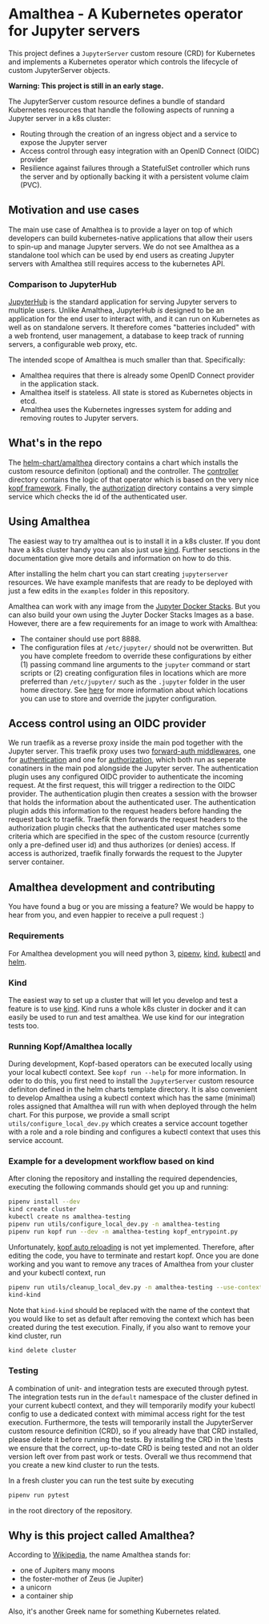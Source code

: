 # Amalthea - A Kubernetes operator for Jupyter servers

This project defines a `JupyterServer` custom resoure (CRD) for Kubernetes and
implements a Kubernetes operator which controls the lifecycle of custom
JupyterServer objects.

**Warning: This project is still in an early stage.**

The JupyterServer custom resource defines a bundle of standard Kubernetes
resources that handle the following aspects of running a Jupyter server in a k8s
cluster:

- Routing through the creation of an ingress object and a service to expose the
  Jupyter server
- Access control through easy integration with an OpenID Connect (OIDC) provider
- Resilience against failures through a StatefulSet controller which runs the
  server and by optionally backing it with a persistent volume claim (PVC).

## Motivation and use cases

The main use case of Amalthea is to provide a layer on top of which developers
can build kubernetes-native applications that allow their users to spin-up and
manage Jupyter servers. We do not see Amalthea as a standalone tool which can be
used by end users as creating Jupyter servers with Amalthea still requires
access to the kubernetes API.

### Comparison to JupyterHub

[JupyterHub](https://jupyterhub.readthedocs.io/en/stable/) is the standard
application for serving Jupyter servers to multiple users. Unlike Amalthea,
JupyterHub _is_ designed to be an application for the end user to interact with,
and it can run on Kubernetes as well as on standalone servers. It therefore
comes "batteries included" with a web frontend, user management, a database to
keep track of running servers, a configurable web proxy, etc.

The intended scope of Amalthea is much smaller than that. Specifically:

- Amalthea requires that there is already some OpenID Connect provider in the
  application stack.
- Amalthea itself is stateless. All state is stored as Kubernetes objects in
  etcd.
- Amalthea uses the Kubernetes ingresses system for adding and removing
  routes to Jupyter servers.

## What's in the repo

The
[helm-chart/amalthea](https://github.com/SwissDataScienceCenter/amalthea/tree/main/helm-chart/amalthea)
directory contains a chart which installs the custom resource definiton
(optional) and the controller. The
[controller](https://github.com/SwissDataScienceCenter/amalthea/tree/main/controller)
directory contains the logic of that operator which is based on the very nice
[kopf framework](https://github.com/nolar/kopf). Finally, the
[authorization](https://github.com/SwissDataScienceCenter/amalthea/tree/main/authorization)
directory contains a very simple service which checks the id of the
authenticated user.

## Using Amalthea

The easiest way to try amalthea out is to install it in a k8s cluster. If you
dont have a k8s cluster handy you can also just use
[kind](https://kind.sigs.k8s.io/). Further sesctions in the documentation give
more details and information on how to do this.

After installing the helm chart you can start creating `jupyterserver`
resources. We have example manifests that are ready to be deployed with just a
few edits in the `examples` folder in this repository.

Amalthea can work with any image from the
[Jupyter Docker Stacks](https://jupyter-docker-stacks.readthedocs.io/en/latest/using/selecting.html).
But you can also build your own using the Juyter Docker Stacks Images as a base.
However, there are a few requirements for an image to work with Amalthea:

- The container should use port 8888.
- The configuration files at `/etc/jupyter/` should not be overwritten. But you
  have complete freedom to override these configurations by either (1) passing
  command line arguments to the `jupyter` command or start scripts or (2)
  creating configuration files in locations which are more preferred than
  `/etc/jupyter/` such as the `.jupyter` folder in the user home directory. See
  [here](https://jupyter.readthedocs.io/en/latest/use/jupyter-directories.html#configuration-files)
  for more information about which locations you can use to store and override
  the jupyter configuration.

## Access control using an OIDC provider

We run traefik as a reverse proxy inside the main pod together with the Jupyter
server. This traefik proxy uses two
[forward-auth middlewares](https://doc.traefik.io/traefik/middlewares/forwardauth/),
one for [authentication](https://github.com/oauth2-proxy/oauth2-proxy) and one
for
[authorization](https://github.com/SwissDataScienceCenter/jupyter-server-operator/tree/main/authorization),
which both run as seperate conatiners in the main pod alongside the Jupyter
server. The authentication plugin uses any configured OIDC provider to
authenticate the incoming request. At the first request, this will trigger a
redirection to the OIDC provider. The authentication plugin then creates a
session with the browser that holds the information about the authenticated
user. The authentication plugin adds this information to the request headers
before handing the request back to traefik. Traefik then forwards the request
headers to the authorization plugin checks that the authenticated user matches
some criteria which are specified in the spec of the custom resource (currently
only a pre-defined user id) and thus authorizes (or denies) access. If access is
authorized, traefik finally forwards the request to the Jupyter server
container.

## Amalthea development and contributing

You have found a bug or you are missing a feature? We would be happy to hear
from you, and even happier to receive a pull request :)

### Requirements

For Amalthea development you will need python 3,
[pipenv](https://pipenv.pypa.io/en/latest/#install-pipenv-today),
[kind](https://kind.sigs.k8s.io/docs/user/quick-start/#installation),
[kubectl](https://Kubernetes.io/docs/tasks/tools/#kubectl) and
[helm](https://helm.sh/docs/intro/install/).

### Kind

The easiest way to set up a cluster that will let you develop and test a feature
is to use [kind](https://kind.sigs.k8s.io/). Kind runs a whole k8s cluster in
docker and it can easily be used to run and test amalthea. We use kind for our
integration tests too.

### Running Kopf/Amalthea locally

During development, Kopf-based operators can be executed locally using your
local kubectl context. See `kopf run --help` for more information. In oder to do
this, you first need to install the `JupyterServer` custom resource definiton
defined in the helm charts template directory. It is also convenient to develop
Amalthea using a kubectl context which has the same (minimal) roles assigned
that Amalthea will run with when deployed through the helm chart. For this
purpose, we provide a small script `utils/configure_local_dev.py` which creates
a service account together with a role and a role binding and configures a
kubectl context that uses this service account.

### Example for a development workflow based on kind

After cloning the repository and installing the required dependencies, executing
the following commands should get you up and running:

```bash
pipenv install --dev
kind create cluster
kubectl create ns amalthea-testing
pipenv run utils/configure_local_dev.py -n amalthea-testing
pipenv run kopf run --dev -n amalthea-testing kopf_entrypoint.py
```

Unfortunately, [kopf auto reloading](https://github.com/nolar/kopf/issues/237)
is not yet implemented. Therefore, after editing the code, you have to terminate
and restart kopf. Once you are done working and you want to remove any traces of
Amalthea from your cluster and your kubectl context, run

```bash
pipenv run utils/cleanup_local_dev.py -n amalthea-testing --use-context
kind-kind
```

Note that `kind-kind` should be replaced with the name of the context that you
would like to set as default after removing the context which has been created
during the test execution. Finally, if you also want to remove your kind
cluster, run

```bash
kind delete cluster
```

### Testing

A combination of unit- and integration tests are executed through pytest. The
integration tests run in the `default` namespace of the cluster defined in your
current kubectl context, and they will temporarily modify your kubectl config to
use a dedicated context with mimimal access right for the test execution.
Furthermore, the tests will temporarily install the JupyterServer custom
resource definition (CRD), so if you already have that CRD installed, please
delete it before running the tests. By installing the CRD in the \tests we
ensure that the correct, up-to-date CRD is being tested and not an older version
left over from past work or tests. Overall we thus recommend that you create a
new kind cluster to run the tests.

In a fresh cluster you can run the test suite by executing

```bash
pipenv run pytest
```

in the root directory of the repository.

## Why is this project called Amalthea?

According to [Wikipedia](https://en.wikipedia.org/wiki/Amalthea), the name
Amalthea stands for:

- one of Jupiters many moons
- the foster-mother of Zeus (ie Jupiter)
- a unicorn
- a container ship

Also, it's another Greek name for something Kubernetes related.
